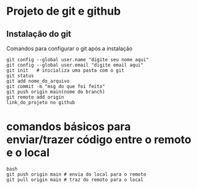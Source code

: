 # Projeto de git e github
## Instalação do git

Comandos para configurar o git após a instalação

```
git config --global user.name "digite seu nome aqui"
git config --global user.email "digite email aqui"
git init   # inicializa uma pasta com o git
git status
git add nome_do_arquivo
git commit -m "msg do que foi feito"
git push origin main(nome do branch)
git remote add origin
link_do_projeto no github

```

# comandos básicos para enviar/trazer código entre o remoto e o local

````
bash
git push origin main # envia do local para o remoto
git pull origin main # traz do remoto para o local
````
